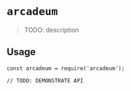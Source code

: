 # `arcadeum`

> TODO: description

## Usage

```
const arcadeum = require('arcadeum');

// TODO: DEMONSTRATE API
```
